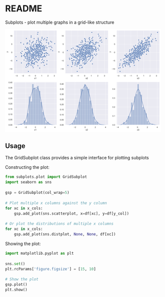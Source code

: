 # README

Subplots - plot multiple graphs in a grid-like structure

![example](example.png)

## Usage

The GridSubplot class provides a simple interface for plotting subplots

Constructing the plot:

```python
from subplots.plot import GridSubplot
import seaborn as sns

gsp = GridSubplot(col_wrap=5)

# Plot multiple x columns against the y column
for xc in x_cols:
    gsp.add_plot(sns.scatterplot, x=df[xc], y=df[y_col])

# Or plot the distributions of multiple x columns
for xc in x_cols:
    gsp.add_plot(sns.distplot, None, None, df[xc])
```

Showing the plot:

```python
import matplotlib.pyplot as plt

sns.set()
plt.rcParams['figure.figsize'] = [15, 10]

# Show the plot
gsp.plot()
plt.show()
```
